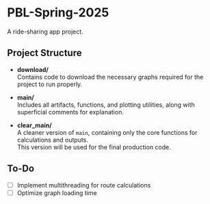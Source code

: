 # PBL-Spring-2025

A ride-sharing app project.

## Project Structure

- **download/**  
  Contains code to download the necessary graphs required for the project to run properly.

- **main/**  
  Includes all artifacts, functions, and plotting utilities, along with superficial comments for explanation.

- **clear_main/**  
  A cleaner version of `main`, containing only the core functions for calculations and outputs.  
  This version will be used for the final production code.

## To-Do

- [ ] Implement multithreading for route calculations
- [ ] Optimize graph loading time
